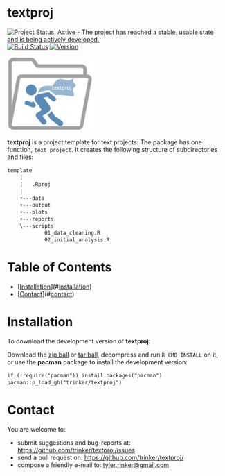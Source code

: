 textproj
============


[![Project Status: Active - The project has reached a stable, usable
state and is being actively
developed.](http://www.repostatus.org/badges/latest/active.svg)](http://www.repostatus.org/#active)
[![Build
Status](https://travis-ci.org/trinker/textproj.svg?branch=master)](https://travis-ci.org/trinker/textproj)
<a href="https://img.shields.io/badge/Version-0.0.1-orange.svg"><img src="https://img.shields.io/badge/Version-0.0.1-orange.svg" alt="Version"/></a>
</p>
<img src="inst/textproj_logo/r_textproj.png" width="200" alt="textproj Logo">

**textproj** is a project template for text projects. The package has
one function, `text_project`. It creates the following structure of
subdirectories and files:

    template
        |
        |   .Rproj
        |   
        +---data
        +---output
        +---plots
        +---reports
        \---scripts
                01_data_cleaning.R
                02_initial_analysis.R


Table of Contents
============

-   [[Installation](#installation)](#[installation](#installation))
-   [[Contact](#contact)](#[contact](#contact))

Installation
============


To download the development version of **textproj**:

Download the [zip
ball](https://github.com/trinker/textproj/zipball/master) or [tar
ball](https://github.com/trinker/textproj/tarball/master), decompress
and run `R CMD INSTALL` on it, or use the **pacman** package to install
the development version:

    if (!require("pacman")) install.packages("pacman")
    pacman::p_load_gh("trinker/textproj")

Contact
=======

You are welcome to:  

-   submit suggestions and bug-reports at: <https://github.com/trinker/textproj/issues>  
-   send a pull request on: <https://github.com/trinker/textproj/>  
-   compose a friendly e-mail to: <tyler.rinker@gmail.com>
